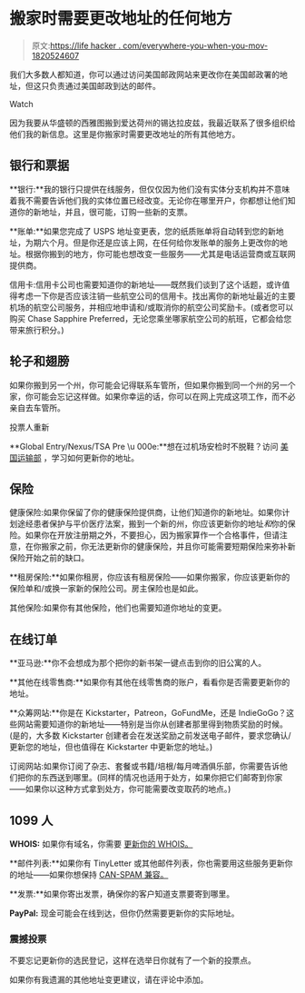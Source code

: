 # 搬家时需要更改地址的任何地方

> 原文:[https://life hacker . com/everywhere-you-when-you-mov-1820524607](https://lifehacker.com/everywhere-you-need-to-change-your-address-when-you-mov-1820524607)

我们大多数人都知道，你可以通过访问美国邮政网站来更改你在美国邮政署​的地址，但这只负责通过美国邮政到达的邮件。

Watch

因为我要从华盛顿的西雅图搬到爱达荷州的锡达拉皮兹，我最近联系了很多组织给他们我的新信息。这里是你搬家时需要更改地址的所有其他地方。

## 银行和票据

**银行:**我的银行只提供在线服务，但仅仅因为他们没有实体分支机构并不意味着我不需要告诉他们我的实体位置已经改变。无论你在哪里开户，你都想让他们知道你的新地址，并且，很可能，订购一些新的支票。

**账单:**如果您完成了 USPS 地址变更表，您的纸质账单将自动转到您的新地址，为期六个月。但是你还是应该上网，在任何给你发账单的服务上更改你的地址。根据你搬到的地方，你可能也想改变一些服务——尤其是电话运营商或互联网提供商。

信用卡:信用卡公司也需要知道你的新地址——既然我们谈到了这个话题，或许值得考虑一下你是否应该注销一些航空公司的信用卡。找出离你的新地址最近的主要机场的航空公司服务，并相应地申请和/或取消你的航空公司奖励卡。(或者您可以购买 Chase Sapphire Preferred，无论您乘坐哪家航空公司的航班，它都会给您带来旅行积分。)

## 轮子和翅膀

如果你搬到另一个州，你可能会记得联系车管所，但如果你搬到同一个州的另一个家，你可能会忘记这样做。如果你幸运的话，你可以在网上完成这项工作，而不必亲自去车管所。

投票人重新

**Global Entry/Nexus/TSA Pre \u 000e:**想在过机场安检时不脱鞋？访问 [美国运输部](https://www.tsa.gov/travel/frequently-asked-questions/my-personal-information-has-changed-how-do-i-update-my-information) ，学习如何更新你的地址。

## 保险

健康保险:如果你保留了你的健康保险提供商，让他们知道你的新地址。如果你计划途经患者保护与平价医疗法案，搬到一个新的州，你应该更新你的地址*和*你的保险。如果你在开放注册期之外，不要担心，因为搬家算作一个合格事件，但请注意，在你搬家之前，你无法更新你的健康保险，并且你可能需要短期保险来弥补新保险开始之前的缺口。

**租房保险:**如果你租房，你应该有租房保险——如果你搬家，你应该更新你的保险单和/或换一家新的保险公司。房主保险也是如此。

其他保险:如果你有其他保险，他们也需要知道你地址的变更。

## 在线订单

**亚马逊:**你不会想成为那个把你的新书架一键点击到你的旧公寓的人。

**其他在线零售商:**如果你有其他在线零售商的账户，看看你是否需要更新你的地址。

**众筹网站:**你是在 Kickstarter，Patreon，GoFundMe，还是 IndieGoGo？这些网站需要知道你的新地址——特别是当你从创建者那里得到物质奖励的时候。(是的，大多数 Kickstarter 创建者会在发送奖励之前发送电子邮件，要求您确认/更新您的地址，但也值得在 Kickstarter 中更新您的地址。)

订阅网站:如果你订阅了杂志、套餐或书籍/培根/每月啤酒俱乐部，你需要告诉他们把你的东西送到哪里。(同样的情况也适用于处方，如果你把它们邮寄到你家——如果你以这种方式拿到处方，你可能需要改变取药的地点。)

## 1099 人

**WHOIS:** 如果你有域名，你需要 [更新你的 WHOIS。](https://whois.icann.org/en/how-do-i-update-my-contact-information-whois-record)

**邮件列表:**如果你有 TinyLetter 或其他邮件列表，你也需要用这些服务更新你的地址——如果你想保持 [CAN-SPAM 兼容。](https://www.ftc.gov/tips-advice/business-center/guidance/can-spam-act-compliance-guide-business)

**发票:**如果你寄出发票，确保你的客户知道支票要寄到哪里。

**PayPal:** 现金可能会在线到达，但你仍然需要更新你的实际地址。

### 震撼投票

不要忘记更新你的选民登记，这样在选举日你就有了一个新的投票点。

如果你有我遗漏的其他地址变更建议，请在评论中添加。